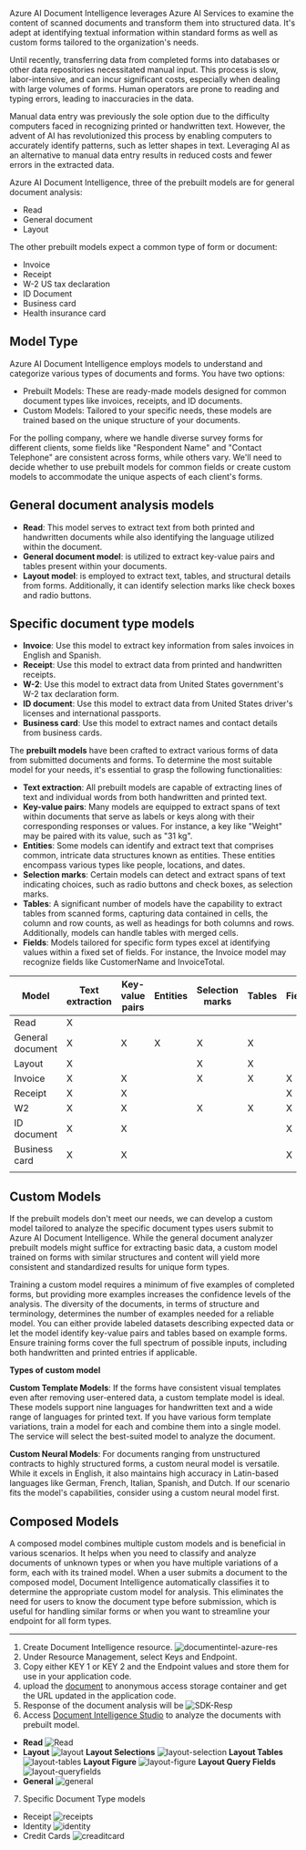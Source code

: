 Azure AI Document Intelligence leverages Azure AI Services to examine the content of scanned documents and transform them into structured data. It's adept at identifying textual information within standard forms as well as custom forms tailored to the organization's needs.

Until recently, transferring data from completed forms into databases or other data repositories necessitated manual input. This process is slow, labor-intensive, and can incur significant costs, especially when dealing with large volumes of forms. Human operators are prone to reading and typing errors, leading to inaccuracies in the data.

Manual data entry was previously the sole option due to the difficulty computers faced in recognizing printed or handwritten text. However, the advent of AI has revolutionized this process by enabling computers to accurately identify patterns, such as letter shapes in text. Leveraging AI as an alternative to manual data entry results in reduced costs and fewer errors in the extracted data.

Azure AI Document Intelligence, three of the prebuilt models are for general document analysis:
- Read
- General document
- Layout

The other prebuilt models expect a common type of form or document:
- Invoice
- Receipt
- W-2 US tax declaration
- ID Document
- Business card
- Health insurance card

## Model Type
Azure AI Document Intelligence employs models to understand and categorize various types of documents and forms. You have two options:

- Prebuilt Models: These are ready-made models designed for common document types like invoices, receipts, and ID documents.
- Custom Models: Tailored to your specific needs, these models are trained based on the unique structure of your documents.

For the polling company, where we handle diverse survey forms for different clients, some fields like "Respondent Name" and "Contact Telephone" are consistent across forms, while others vary. We'll need to decide whether to use prebuilt models for common fields or create custom models to accommodate the unique aspects of each client's forms.

## General document analysis models
- **Read**: This model serves to extract text from both printed and handwritten documents while also identifying the language utilized within the document.
- **General document model**: is utilized to extract key-value pairs and tables present within your documents.
- **Layout model**: is employed to extract text, tables, and structural details from forms. Additionally, it can identify selection marks like check boxes and radio buttons.

## Specific document type models
- **Invoice**: Use this model to extract key information from sales invoices in English and Spanish.
- **Receipt**: Use this model to extract data from printed and handwritten receipts.
- **W-2**: Use this model to extract data from United States government's W-2 tax declaration form.
- **ID document**: Use this model to extract data from United States driver's licenses and international passports.
- **Business card**: Use this model to extract names and contact details from business cards.

The **prebuilt models** have been crafted to extract various forms of data from submitted documents and forms. To determine the most suitable model for your needs, it's essential to grasp the following functionalities:

- **Text extraction**: All prebuilt models are capable of extracting lines of text and individual words from both handwritten and printed text.
- **Key-value pairs**: Many models are equipped to extract spans of text within documents that serve as labels or keys along with their corresponding responses or values. For instance, a key like "Weight" may be paired with its value, such as "31 kg".
- **Entities**: Some models can identify and extract text that comprises common, intricate data structures known as entities. These entities encompass various types like people, locations, and dates.
- **Selection marks**: Certain models can detect and extract spans of text indicating choices, such as radio buttons and check boxes, as selection marks.
- **Tables**: A significant number of models have the capability to extract tables from scanned forms, capturing data contained in cells, the column and row counts, as well as headings for both columns and rows. Additionally, models can handle tables with merged cells.
- **Fields**: Models tailored for specific form types excel at identifying values within a fixed set of fields. For instance, the Invoice model may recognize fields like CustomerName and InvoiceTotal.

<table class="table">
<thead>
<tr>
<th>Model</th>
<th>Text extraction</th>
<th>Key-value pairs</th>
<th>Entities</th>
<th>Selection marks</th>
<th>Tables</th>
<th>Fields</th>
</tr>
</thead>
<tbody>
<tr>
<td>Read</td>
<td>X</td>
<td></td>
<td></td>
<td></td>
<td></td>
<td></td>
</tr>
<tr>
<td>General document</td>
<td>X</td>
<td>X</td>
<td>X</td>
<td>X</td>
<td>X</td>
<td></td>
</tr>
<tr>
<td>Layout</td>
<td>X</td>
<td></td>
<td></td>
<td>X</td>
<td>X</td>
<td></td>
</tr>
<tr>
<td>Invoice</td>
<td>X</td>
<td>X</td>
<td></td>
<td>X</td>
<td>X</td>
<td>X</td>
</tr>
<tr>
<td>Receipt</td>
<td>X</td>
<td>X</td>
<td></td>
<td></td>
<td></td>
<td>X</td>
</tr>
<tr>
<td>W2</td>
<td>X</td>
<td>X</td>
<td></td>
<td>X</td>
<td>X</td>
<td>X</td>
</tr>
<tr>
<td>ID document</td>
<td>X</td>
<td>X</td>
<td></td>
<td></td>
<td></td>
<td>X</td>
</tr>
<tr>
<td>Business card</td>
<td>X</td>
<td>X</td>
<td></td>
<td></td>
<td></td>
<td>X</td>
</tr>
<tr>
<td></td>
<td></td>
<td></td>
<td></td>
<td></td>
<td></td>
<td></td>
</tr>
</tbody>
</table>


## Custom Models
If the prebuilt models don't meet our needs, we can develop a custom model tailored to analyze the specific document types users submit to Azure AI Document Intelligence. While the general document analyzer prebuilt models might suffice for extracting basic data, a custom model trained on forms with similar structures and content will yield more consistent and standardized results for unique form types.

Training a custom model requires a minimum of five examples of completed forms, but providing more examples increases the confidence levels of the analysis. The diversity of the documents, in terms of structure and terminology, determines the number of examples needed for a reliable model. You can either provide labeled datasets describing expected data or let the model identify key-value pairs and tables based on example forms. Ensure training forms cover the full spectrum of possible inputs, including both handwritten and printed entries if applicable.

**Types of custom model**

**Custom Template Models**: If the forms have consistent visual templates even after removing user-entered data, a custom template model is ideal. These models support nine languages for handwritten text and a wide range of languages for printed text. If you have various form template variations, train a model for each and combine them into a single model. The service will select the best-suited model to analyze the document.

**Custom Neural Models**: For documents ranging from unstructured contracts to highly structured forms, a custom neural model is versatile. While it excels in English, it also maintains high accuracy in Latin-based languages like German, French, Italian, Spanish, and Dutch. If our scenario fits the model's capabilities, consider using a custom neural model first.

## Composed Models
A composed model combines multiple custom models and is beneficial in various scenarios. It helps when you need to classify and analyze documents of unknown types or when you have multiple variations of a form, each with its trained model. When a user submits a document to the composed model, Document Intelligence automatically classifies it to determine the appropriate custom model for analysis. This eliminates the need for users to know the document type before submission, which is useful for handling similar forms or when you want to streamline your endpoint for all form types.



--------------------------------------------------------------------------------------------------------------



1. Create Document Intelligence resource.
![documentintel-azure-res](images/documentintel-azure-res.png)
2. Under Resource Management, select Keys and Endpoint.
3. Copy either KEY 1 or KEY 2 and the Endpoint values and store them for use in your application code.
4. upload the [document](images/sample-invoice.pdf) to anonymous access storage container and get the URL updated in the application code.
5. Response of the document analysis will be
![SDK-Resp](images/sdk-resp.png)
6. Access [Document Intelligence Studio](https://documentintelligence.ai.azure.com/studio?source=azureportal) to analyze the documents with prebuilt model.
  - **Read**
  ![Read](images/read.png)
  - **Layout**
   ![layout](images/layout.png)
   **Layout Selections**
   ![layout-selection](images/layout-selection.png)
   **Layout Tables**
   ![layout-tables](images/layout-tables.png)
   **Layout Figure**
   ![layout-figure](images/layout-figure.png)
   **Layout Query Fields**
   ![layout-queryfields](images/layout-queryfields.png)
  - **General**
  ![general](images/general.png)
7. Specific Document Type models
  - Receipt
  ![receipts](images/receipts.png) 
  - Identity
  ![identity](images/identity.png) 
  - Credit Cards
  ![creaditcard](images/creaditcard.png) 








